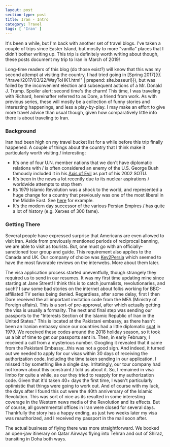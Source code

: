 ```yaml
---
layout: post
section-type: post
title: Iran - Intro
category: Travel
tags: [ 'Iran' ]
---
```

It's been a while, but I'm back with another set of travel blogs. I've taken a couple of
trips since Easter Island, but mostly to more "vanilla" places that I didn't bother writing up.
This trip is definitely worth writing about though, these posts document my trip to Iran in March of 2019! 


Long-time readers of this blog (do those exist?) will know that this was my second attempt at visiting the country. I had tried going in
[Spring 2017]({{ "/travel/2017/03/22/WayToHK1.html" | prepend: site.baseurl}}),
but was foiled by the inconvenient election and subsequent actions of a Mr. Donald J. Trump.
Spoiler alert: second time's the charm! This time, I was traveling with Richard, hereinafter referred to as Dore, a friend from work. 
As with previous series, these will mostly be a collection of funny stories and interesting happenings, and less a play-by-play. 
I may make an effort to give more travel advice than usual though, given how comparatively little info there is about traveling to Iran.

### Background

Iran had been high on my travel bucket list for a while before this trip finally happened. 
A couple of things about the country that I think make it particularly worth visiting / interesting:
+ It's one of four U.N. member nations that we don't have diplomatic relations with / is often considered an enemy of the U.S. George Bush famously included it in his 
[Axis of Evil](https://en.wikipedia.org/wiki/Axis_of_evil)
as part of his 2002 SOTU.
+ It's been in the news a lot recently due to its nuclear aspirations / worldwide attempts to stop them
+ Its 1979 Islamic Revolution was a shock to the world, and represented a huge change for a country that previously was one of the most liberal in the Middle East. See 
[here](https://www.businessinsider.com/iran-before-the-revolution-in-photos-2015-4)
for example. 
+ It's the modern day successor of the various Persian Empires / has quite a lot of history (e.g. Xerxes of 300 fame).

### Getting There

Several people have expressed surprise that Americans are even allowed to visit Iran. 
Aside from previously mentioned periods of reciprocal banning, we are able to visit as tourists. But, one must go with an officially-sanctioned tour group and guide. This requirement also applies to the Canada and UK. Our company of choice was 
[Key2Persia](https://en.key2persia.com/home)
which seemed to have the most favorable reviews on the interwebs. More about them later.

The visa application process started uneventfully, though strangely they required us to send in our resumes. It was my first time updating mine since starting at Jane Street! 
I think this is to catch journalists, revolutionaries, and such? I saw some bad stories on the internet about folks working for BBC-affiliated TV series being denied. 
Regardless, after some delay, first I then Dore received the all important invitation code from the MFA (Ministry of Foreign affairs). 
This is a sort-of pre-approval, after which actually getting the visa is usually a formality. The next and final step was sending our passports to the "Interests Section of the Islamic Republic of Iran in the United States." This is located at the Pakistani embassy, as there hasn't been an Iranian embassy since our countries had a little diplomatic 
[spat](https://en.wikipedia.org/wiki/Iran_hostage_crisis)
in 1979.
We received these codes around the 2018 holiday season, so it took us a bit of time to get our passports sent in. 
Then, in early February, I received a call from a mysterious number. Googling it revealed that it came from the Pakistani Embassy...this was not a good sign. 
And indeed, it turned out we needed to apply for our visas within 30 days of receiving the authorization code. Including the time taken sending in our application, I missed it by something like a single day. 
Irritatingly, our tour company had not known about this constraint / told us about it. So, I remained in visa limbo for quite a while, as our they tried to reapply for my authorization code. Given that it'd taken 40+ days the first time, I wasn't particularly optimistic that things were going to work out. 
And of course with my luck, the days after I found this out were the 40th anniversary of the Islamic Revolution. This was sort of nice as its resulted in some interesting coverage in the Western news media of the Revolution and its effects. But of course, all governmental offices in Iran were closed for several days. 
Thankfully the story has a happy ending, as just two weeks later my visa was reauthorized, and I received my passport in the mail soon after.

The actual business of flying there was more straightforward. We booked an open-jaw itinerary on Qatar Airways flying into Tehran and out of Shiraz, transiting in Doha both ways.